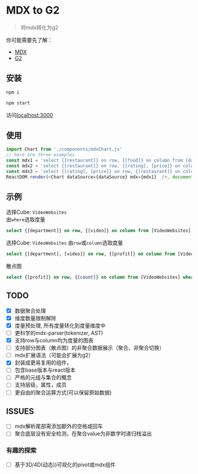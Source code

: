 # MDX to G2
> 将mdx转化为g2

你可能需要先了解：
+ [MDX](https://docs.microsoft.com/en-us/sql/analysis-services/multidimensional-models/mdx/mdx-query-fundamentals-analysis-services?view=sql-server-2017)
+ [G2](https://antv.alipay.com/zh-cn/g2/3.x/index.html)
## 安装
```bash
npm i

npm start
```
访问[localhost:3000](http://localhost:3000)

## 使用

```js
import Chart from './components/mdxChart.js'
// here are three examples
const mdx1 = 'select {[restaurant]} on row, {[food]} on column from [dataSource] where {[price], [rating]}'
const mdx2 = 'select {[restaurant]} on row, {[rating], [price]} on column from [dataSource]'
const mdx3 = 'select {[rating], [price]} on row, {[restaurant]} on column from [dataSource]'
ReactDOM.render(<Chart dataSource={dataSource} mdx={mdx1}  />, document.getElementById('root'));
```
## 示例
选择Cube: `VideoWebsites`<br>
由`where`选取度量
```sql
select {[department]} on row, {[video]} on column from [VideoWebsites] where {[profit], [count]}
```

选择Cube: `VideoWebsites`
由`row`或`column`选取度量
```sql
select {[department], [video]} on row, {[profit]} on column from [VideoWebsites]
```

散点图
```sql
select {[profit]} on row, {[count]} on column from [VideoWebsites] where {[department]}
```

## TODO
+ [x] 数据聚合处理
+ [x] 维度数量限制解除
+ [x] 度量预处理, 所有度量转化到度量维度中
+ [ ] 更科学的mdx-parser(tokenizer, AST)
+ [x] 支持row与column均为度量的图表
+ [ ] 支持部分图表（散点图）的非聚合数据展示（聚合、非聚合切换）
+ [ ] mdx扩展语法（可能会扩展为g2）
+ [x] 封装成更易复用的组件，
+ [ ] 包含base版本与react版本
+ [ ] 严格的元组与集合的概念
+ [ ] 支持层级，属性，成员
+ [ ] 更自由的聚合运算方式(可以保留原始数据)

## ISSUES
+ [ ] mdx解析尾部需添加额外的空格或回车
+ [ ] 聚合底层没有安全检测，在聚合value为非数字时递归栈溢出
### 有趣的探索
+ [ ] 基于3D/4D(动态))可视化的pivot或mdx组件